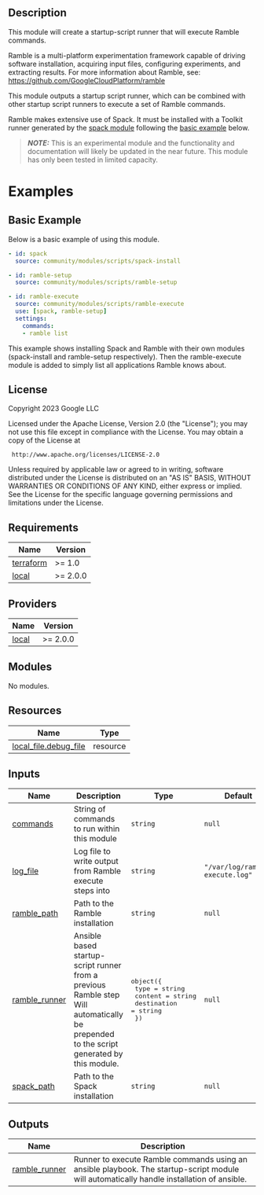 ## Description

This module will create a startup-script runner that will execute Ramble commands.

Ramble is a multi-platform experimentation framework capable of driving
software installation, acquiring input files, configuring experiments, and
extracting results. For more information about Ramble, see:
https://github.com/GoogleCloudPlatform/ramble

This module outputs a startup script runner, which can be combined with other
startup script runners to execute a set of Ramble commands.

Ramble makes extensive use of Spack. It must be installed with a Toolkit runner
generated by the [spack module](../spack-install/README.md) following the
[basic example](#basic-example) below.

> **_NOTE:_** This is an experimental module and the functionality and
> documentation will likely be updated in the near future. This module has only
> been tested in limited capacity.

# Examples

## Basic Example

Below is a basic example of using this module.

```yaml
- id: spack
  source: community/modules/scripts/spack-install

- id: ramble-setup
  source: community/modules/scripts/ramble-setup

- id: ramble-execute
  source: community/modules/scripts/ramble-execute
  use: [spack, ramble-setup]
  settings:
    commands:
    - ramble list
```

This example shows installing Spack and Ramble with their own modules
(spack-install and ramble-setup respectively). Then the ramble-execute module
is added to simply list all applications Ramble knows about.

## License

<!-- BEGINNING OF PRE-COMMIT-TERRAFORM DOCS HOOK -->
Copyright 2023 Google LLC

Licensed under the Apache License, Version 2.0 (the "License");
you may not use this file except in compliance with the License.
You may obtain a copy of the License at

     http://www.apache.org/licenses/LICENSE-2.0

Unless required by applicable law or agreed to in writing, software
distributed under the License is distributed on an "AS IS" BASIS,
WITHOUT WARRANTIES OR CONDITIONS OF ANY KIND, either express or implied.
See the License for the specific language governing permissions and
limitations under the License.

## Requirements

| Name | Version |
|------|---------|
| <a name="requirement_terraform"></a> [terraform](#requirement\_terraform) | >= 1.0 |
| <a name="requirement_local"></a> [local](#requirement\_local) | >= 2.0.0 |

## Providers

| Name | Version |
|------|---------|
| <a name="provider_local"></a> [local](#provider\_local) | >= 2.0.0 |

## Modules

No modules.

## Resources

| Name | Type |
|------|------|
| [local_file.debug_file](https://registry.terraform.io/providers/hashicorp/local/latest/docs/resources/file) | resource |

## Inputs

| Name | Description | Type | Default | Required |
|------|-------------|------|---------|:--------:|
| <a name="input_commands"></a> [commands](#input\_commands) | String of commands to run within this module | `string` | `null` | no |
| <a name="input_log_file"></a> [log\_file](#input\_log\_file) | Log file to write output from Ramble execute steps into | `string` | `"/var/log/ramble-execute.log"` | no |
| <a name="input_ramble_path"></a> [ramble\_path](#input\_ramble\_path) | Path to the Ramble installation | `string` | `null` | no |
| <a name="input_ramble_runner"></a> [ramble\_runner](#input\_ramble\_runner) | Ansible based startup-script runner from a previous Ramble step<br>Will automatically be prepended to the script generated by this module. | <pre>object({<br>    type        = string<br>    content     = string<br>    destination = string<br>  })</pre> | `null` | no |
| <a name="input_spack_path"></a> [spack\_path](#input\_spack\_path) | Path to the Spack installation | `string` | `null` | no |

## Outputs

| Name | Description |
|------|-------------|
| <a name="output_ramble_runner"></a> [ramble\_runner](#output\_ramble\_runner) | Runner to execute Ramble commands using an ansible playbook. The startup-script module<br>will automatically handle installation of ansible. |
<!-- END OF PRE-COMMIT-TERRAFORM DOCS HOOK -->
